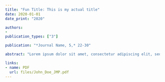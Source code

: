 ```yaml
---
title: "Fun Title: This is my actual title"
date: 2020-01-01
date_print: "2020"

authors:
- 
publication_types: ["3"]

publication: "*Journal Name, 5,* 22-30"

abstract: "Lorem ipsum dolor sit amet, consectetur adipiscing elit, sed do eiusmod tempor incididunt ut labore et dolore magna aliqua. Ut enim ad minim veniam, quis nostrud exercitation ullamco laboris nisi ut aliquip ex ea commodo consequat. Duis aute irure dolor in reprehenderit in voluptate velit esse cillum dolore eu fugiat nulla pariatur. Excepteur sint occaecat cupidatat non proident, sunt in culpa qui officia deserunt mollit anim id est laborum."

links:
- name: PDF
  url: files/John_Doe_JMP.pdf
---
```

